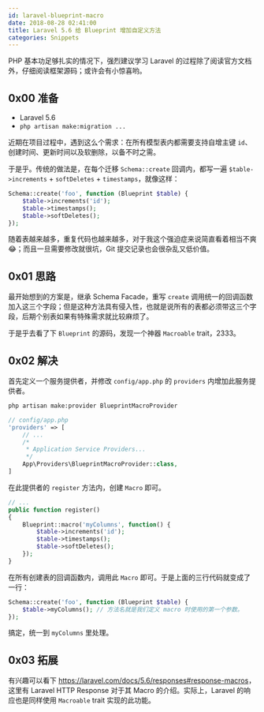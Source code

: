 ```yaml
---
id: laravel-blueprint-macro
date: 2018-08-28 02:41:00
title: Laravel 5.6 给 Blueprint 增加自定义方法
categories: Snippets
---
```


PHP 基本功足够扎实的情况下，强烈建议学习 Laravel 的过程除了阅读官方文档外，仔细阅读框架源码；或许会有小惊喜哟。

## 0x00 准备

- Laravel 5.6
- `php artisan make:migration ...`

近期在项目过程中，遇到这么个需求：在所有模型表内都需要支持自增主键 `id`、创建时间、更新时间以及软删除，以备不时之需。

于是乎。传统的做法是，在每个迁移 `Schema::create` 回调内，都写一遍 `$table->increments` + `softDeletes` + `timestamps`，就像这样：

```php
Schema::create('foo', function (Blueprint $table) {
    $table->increments('id');
    $table->timestamps();
    $table->softDeletes();
});
```

随着表越来越多，重复代码也越来越多，对于我这个强迫症来说简直看着相当不爽😂；而且一旦需要修改就很坑，Git 提交记录也会很杂乱又低价值。

## 0x01 思路

最开始想到的方案是，继承 Schema Facade，重写 `create` 调用统一的回调函数加入这三个字段；但是这种方法具有侵入性，也就是说所有的表都必须带这三个字段，后期个别表如果有特殊需求就比较麻烦了。

于是乎去看了下 `Blueprint` 的源码，发现一个神器 `Macroable` trait，2333。

## 0x02 解决

首先定义一个服务提供者，并修改 `config/app.php` 的 `providers` 内增加此服务提供者。

```bash
php artisan make:provider BlueprintMacroProvider
```

```php
// config/app.php
'providers' => [
    // ...
    /*
     * Application Service Providers...
     */
    App\Providers\BlueprintMacroProvider::class,
]
```

在此提供者的 `register` 方法内，创建 `Macro` 即可。

```php
// ...
public function register()
{
    Blueprint::macro('myColumns', function() {
        $table->increments('id');
        $table->timestamps();
        $table->softDeletes();
    });
}
```

在所有创建表的回调函数内，调用此 `Macro` 即可。于是上面的三行代码就变成了一行：

```php
Schema::create('foo', function (Blueprint $table) {
    $table->myColumns(); // 方法名就是我们定义 macro 时使用的第一个参数。
});
```

搞定，统一到 `myColumns` 里处理。

## 0x03 拓展

有兴趣可以看下 <https://laravel.com/docs/5.6/responses#response-macros>，这里有 Laravel HTTP Response 对于其 Macro 的介绍。实际上，Laravel 的响应也是同样使用 `Macroable` trait 实现的此功能。